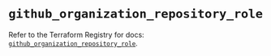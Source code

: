 # `github_organization_repository_role`

Refer to the Terraform Registry for docs: [`github_organization_repository_role`](https://registry.terraform.io/providers/integrations/github/6.7.3/docs/resources/organization_repository_role).
